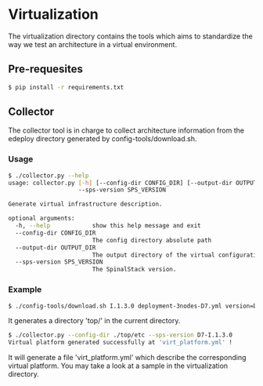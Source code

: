 # Virtualization


The virtualization directory contains the tools which aims to standardize the way
we test an architecture in a virtual environment.

## Pre-requesites

```sh
$ pip install -r requirements.txt
```

## Collector

The collector tool is in charge to collect architecture information from
the edeploy directory generated by config-tools/download.sh.

### Usage

```sh
$ ./collector.py --help
usage: collector.py [-h] [--config-dir CONFIG_DIR] [--output-dir OUTPUT_DIR]
                    --sps-version SPS_VERSION

Generate virtual infrastructure description.

optional arguments:
  -h, --help            show this help message and exit
  --config-dir CONFIG_DIR
                        The config directory absolute path
  --output-dir OUTPUT_DIR
                        The output directory of the virtual configuration.
  --sps-version SPS_VERSION
                        The SpinalStack version.
```

### Example

```sh
$ ./config-tools/download.sh I.1.3.0 deployment-3nodes-D7.yml version=D7-I.1.3.0
```

It generates a directory 'top/' in the current directory.

```sh
$ ./collector.py --config-dir ./top/etc --sps-version D7-I.1.3.0
Virtual platform generated successfully at 'virt_platform.yml' !
```

It will generate a file 'virt_platform.yml' which describe the corresponding virtual
platform. You may take a look at a sample in the virtualization directory.
